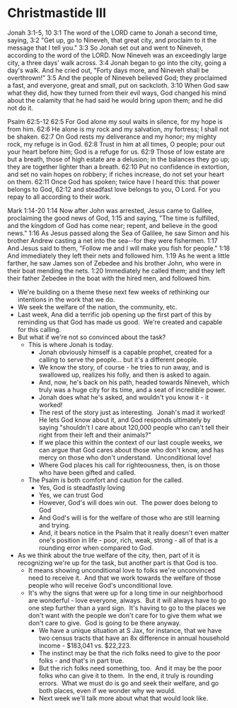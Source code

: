 # Christmastide III

Jonah 3:1-5, 10
3:1 The word of the LORD came to Jonah a second time, saying,
3:2 "Get up, go to Nineveh, that great city, and proclaim to it the message that I tell you."
3:3 So Jonah set out and went to Nineveh, according to the word of the LORD. Now Nineveh was an exceedingly large city, a three days' walk across.
3:4 Jonah began to go into the city, going a day's walk. And he cried out, "Forty days more, and Nineveh shall be overthrown!"
3:5 And the people of Nineveh believed God; they proclaimed a fast, and everyone, great and small, put on sackcloth.
3:10 When God saw what they did, how they turned from their evil ways, God changed his mind about the calamity that he had said he would bring upon them; and he did not do it.

Psalm 62:5-12
62:5 For God alone my soul waits in silence, for my hope is from him.
62:6 He alone is my rock and my salvation, my fortress; I shall not be shaken.
62:7 On God rests my deliverance and my honor; my mighty rock, my refuge is in God.
62:8 Trust in him at all times, O people; pour out your heart before him; God is a refuge for us.
62:9 Those of low estate are but a breath, those of high estate are a delusion; in the balances they go up; they are together lighter than a breath.
62:10 Put no confidence in extortion, and set no vain hopes on robbery; if riches increase, do not set your heart on them.
62:11 Once God has spoken; twice have I heard this: that power belongs to God,
62:12 and steadfast love belongs to you, O Lord. For you repay to all according to their work.

Mark 1:14-20
1:14 Now after John was arrested, Jesus came to Galilee, proclaiming the good news of God,
1:15 and saying, "The time is fulfilled, and the kingdom of God has come near; repent, and believe in the good news."
1:16 As Jesus passed along the Sea of Galilee, he saw Simon and his brother Andrew casting a net into the sea--for they were fishermen.
1:17 And Jesus said to them, "Follow me and I will make you fish for people."
1:18 And immediately they left their nets and followed him.
1:19 As he went a little farther, he saw James son of Zebedee and his brother John, who were in their boat mending the nets.
1:20 Immediately he called them; and they left their father Zebedee in the boat with the hired men, and followed him.

* We're building on a theme these next few weeks of rethinking our intentions in the work that we do.
* We seek the welfare of the nation, the community, etc. 
* Last week, Ana did a terrific job opening up the first part of this by reminding us that God has made us good.  We're created and capable for this calling.
* But what if we're not so convinced about the task?
	* This is where Jonah is today.
		* Jonah obviously himself is a capable prophet, created for a calling to serve the people... but it's a different people.
		* We know the story, of course - he tries to run away, and is swallowed up, realizes his folly, and then is asked to again.
		* And, now, he's back on his path, headed towards Nineveh, which truly was a huge city for its time, and a seat of incredible power.
		* Jonah does what he's asked, and wouldn't you know it - it worked!
		* The rest of the story just as interesting.  Jonah's mad it worked!  He lets God know about it, and God responds ultimately by saying "shouldn't I care about 120,000 people who can't tell their right from their left and their animals?"
		* If we place this within the context of our last couple weeks, we can argue that God cares about those who don't know, and has mercy on those who don't understand.  Unconditional love!
		* Where God places his call for righteousness, then, is on those who have been gifted and called.
	* The Psalm is both comfort and caution for the called.
		* Yes, God is steadfastly loving
		* Yes, we can trust God
		* However, God's will does win out.  The power does belong to God
		* And God's will is for the welfare of those who are still learning and trying.
		* And, it bears notice in the Psalm that it really doesn't even matter one's position in life - poor, rich, weak, strong - all of that is a rounding error when compared to God.
* As we think about the true welfare of the city, then, part of it is recognizing we're up for the task, but another part is that God is too.
	* It means showing unconditional love to folks we're unconvinced need to receive it.  And that we work towards the welfare of those people who will receive God's unconditional love.
	* It's why the signs that were up for a long time in our neighborhood are wonderful - love everyone, always.  But it will always have to go one step further than a yard sign.  It's having to go to the places we don't want with the people we don't care for to give them what we don't care to give.  God is going to be there anyway. 
		* We have a unique situation at S Jax, for instance, that we have two census tracts that have an 8x difference in annual household income - $183,041 vs. $22,223.
		* The instinct may be that the rich folks need to give to the poor folks - and that's in part true.
		* But the rich folks need something, too.  And it may be the poor folks who can give it to them.  In the end, it truly is rounding errors.  What we must do is go and seek their welfare, and go both places, even if we wonder why we would.
		* Next week we'll talk more about what that would look like.
